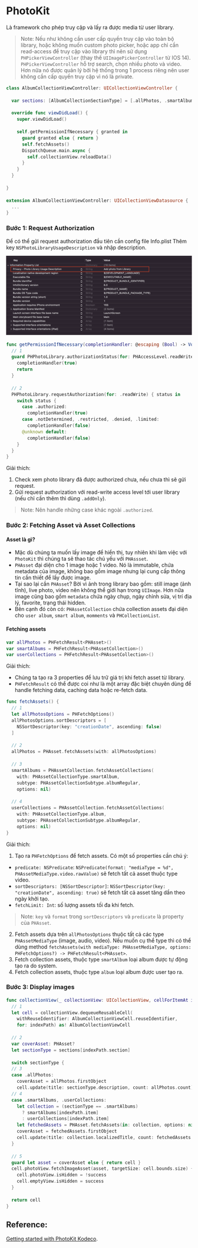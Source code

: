 # PhotoKit

Là framework cho phép truy cập và lấy ra được media từ user library.

> Note: Nếu như không cần user cấp quyền truy cập vào toàn bộ library, hoặc không muốn custom photo picker, hoặc app chỉ cần read-access để truy cập vào library thì nên sử dụng `PHPickerViewController` (thay thế `UIImagePickerController` từ IOS 14). `PHPickerViewController` hỗ trợ search, chọn nhiều photo và video. Hơn nữa nó được quản lý bởi hệ thống trong 1 process riêng nên user không cần cấp quyền truy cập vì nó là private.

```swift
class AlbumCollectionViewController: UICollectionViewController {

  var sections: [AlbumCollectionSectionType] = [.allPhotos, .smartAlbums, .userCollections]

  override func viewDidLoad() {
    super.viewDidLoad()
    
    self.getPermissionIfNecessary { granted in
      guard granted else { return }
      self.fetchAssets()
      DispatchQueue.main.async {
        self.collectionView.reloadData()
      }
    }
  }
  
}

extension AlbumCollectionViewController: UICollectionViewDatasource {
  ...
}
```

 
### Bước 1: Request Authorization
 
Để có thể gửi request authorization đầu tiên cần config file Info.plist
Thêm key `NSPhotoLibraryUsageDescription` và nhập description.

![](Images/Screen-Shot-2023-04-21-1.png)

```swift
func getPermissionIfNecessary(completionHandler: @escaping (Bool) -> Void) {
  // 1
  guard PHPhotoLibrary.authorizationStatus(for: PHAccessLevel.readWrite) == .authorized else {
    completionHandler(true)
    return
  } 
  
  // 2
  PHPhotoLibrary.requestAuthorization(for: .readWrite) { status in
    switch status {
      case .authorized:
        completionHandler(true)
      case .notDetermined, .restricted, .denied, .limited:
        completionHandler(false)
      @unknown default:
        completionHandler(false)
    }
  }
}
```

Giải thích: 
1. Check xem photo library đã được authorized chưa, nếu chưa thì sẽ gửi request. 
2. Gửi request authorization với read-write access level tới user library (nếu chỉ cần thêm thì dùng `.addOnly`).

> Note: Nên handle những case khác ngoài `.authorized`.

### Bước 2: Fetching Asset và Asset Collections

#### Asset là gì?

- Mặc dù chúng ta muốn lấy image để hiển thị, tuy nhiên khi làm việc với `PhotoKit` thì chúng ta sẽ thao tác chủ yếu với `PHAssset`.
- `PHAsset` đại diện cho 1 image hoặc 1 video. Nó là immutable, chứa metadata của image, không bao gồm image nhưng lại cung cấp thông tin cần thiết để lấy được image. 
- Tại sao lại cần `PHAsset`? Bời vì ảnh trong library bao gồm: still image (ảnh tĩnh), live photo, video nên không thể giới hạn trong  `UIImage`. Hơn nữa image cũng bao gồm `metadata` chứa ngày chụp, ngày chỉnh sửa, vị trí địa lý, favorite, trạng thái hidden.
- Bên cạnh đó còn có: `PHAssetCollection` chứa collection assets đại diện cho `user album`, `smart album`, `momments` và `PHCollectionList`. 

#### Fetching assets

```swift
var allPhotos = PHFetchResult<PHAsset>()
var smartAlbums = PHFetchResult<PHAssetCollection>()
var userCollections = PHFetchResult<PHAssetCollection>()
```

Giải thích:
- Chúng ta tạo ra 3 properties để lưu trữ giá trị khi fetch asset từ library.
- `PHFetchResult` có thể được coi như là một array đặc biệt chuyên dùng để handle fetching data, caching data hoặc re-fetch data. 

```swift
func fetchAssets() {
  // 1
  let allPhotosOptions = PHFetchOptions()
  allPhotosOptions.sortDescriptors = [
    NSSortDescriptor(key: "creationDate", ascending: false)
  ]
  
  // 2
  allPhotos = PHAsset.fetchAssets(with: allPhotosOptions)
      
  // 3
  smartAlbums = PHAssetCollection.fetchAssetCollections(
    with: PHAssetCollectionType.smartAlbum,
    subtype: PHAssetCollectionSubtype.albumRegular,
    options: nil)
  
  // 4
  userCollections = PHAssetCollection.fetchAssetCollections(
    with: PHAssetCollectionType.album,
    subtype: PHAssetCollectionSubtype.albumRegular,
    options: nil)
}
```

Giải thích:
1. Tạo ra `PHFetchOptions` để fetch assets. Có một số properties cần chú ý:
  -  `predicate: NSPredicate`: `NSPredicate(format: "mediaType = %d", PHAssetMediaType.video.rawValue)` sẽ fetch tất cả asset thuộc type video.
  - `sortDescriptors: [NSSortDescriptor]`: `NSSortDescriptor(key: "creationDate", ascending: true)` sẽ fetch tất cả asset tăng dần theo ngày khởi tạo.
  - `fetchLimit: Int`: số lượng assets tối đa khi fetch.
  > Note: `key` và `format` trong `sortDescriptors` và `predicate` là property của `PHAsset`.   
2. Fetch assets dựa trên `allPhotosOptions` thuộc tất cả các type `PHAssetMediaType` (image, audio, video). Nếu muốn cụ thể type thì có thể dùng method `fetchAssets(with mediaType: PHAssetMediaType, options: PHFetchOptions?) -> PHFetchResult<PHAsset>`.
3. Fetch collection assets, thuộc type `smartAlbum` loại album được tự động tạo ra do system.
4. Fetch collection assets, thuộc type `album` loại album được user tạo ra.

### Bước 3: Display images

```swift
func collectionView(_ collectionView: UICollectionView, cellForItemAt indexPath: IndexPath) -> UICollectionViewCell {
  // 1
  let cell = collectionView.dequeueReusableCell(
    withReuseIdentifier: AlbumCollectionViewCell.reuseIdentifier,
    for: indexPath) as! AlbumCollectionViewCell
  
  // 2
  var coverAsset: PHAsset?
  let sectionType = sections[indexPath.section]
  
  switch sectionType {
  // 3
  case .allPhotos:
    coverAsset = allPhotos.firstObject
    cell.update(title: sectionType.description, count: allPhotos.count)
  // 4
  case .smartAlbums, .userCollections:
    let collection = (sectionType == .smartAlbums)
      ? smartAlbums[indexPath.item]
      : userCollections[indexPath.item]
    let fetchedAssets = PHAsset.fetchAssets(in: collection, options: nil)
    coverAsset = fetchedAssets.firstObject
    cell.update(title: collection.localizedTitle, count: fetchedAssets.count)
  }
  
  // 5
  guard let asset = coverAsset else { return cell }
  cell.photoView.fetchImageAsset(asset, targetSize: cell.bounds.size) { success in
    cell.photoView.isHidden = !success
    cell.emptyView.isHidden = success
  }
  
  return cell
}
```

## Reference: 

[Getting started with PhotoKit Kodeco](https://www.kodeco.com/11764166-getting-started-with-photokit#toc-anchor-011).

